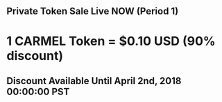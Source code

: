 ## Private Token Sale Live NOW (Period 1)
# 1 CARMEL Token = $0.10 USD (90% discount)
## Discount Available Until April 2nd, 2018 00:00:00 PST

